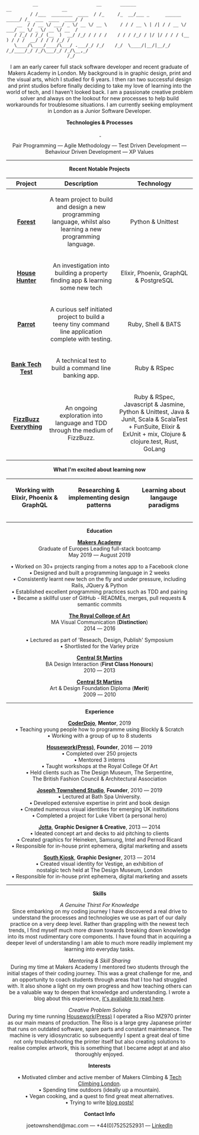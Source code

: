 ``` 
          __                      __       ______                         __                   __
         / /___  ________  ____  / /_     /_  __/___ _      ______  _____/ /_  ___  ____  ____/ /
    __  / / __ \/ ___/ _ \/ __ \/ __ \     / / / __ \ | /| / / __ \/ ___/ __ \/ _ \/ __ \/ __  / 
   / /_/ / /_/ (__  )  __/ /_/ / / / /    / / / /_/ / |/ |/ / / / (__  ) / / /  __/ / / / /_/ /  
   \____/\____/____/\___/ .___/_/ /_/    /_/  \____/|__/|__/_/ /_/____/_/ /_/\___/_/ /_/\__,_/   
                       /_/                                                                                         
```

<p align="center">I am an early career full stack software developer and recent graduate of Makers Academy in London. My background is in graphic design, print and the visual arts, which I studied for 6 years. I then ran two successful design and print studios before finally deciding to take my love of learning into the world of tech, and I haven't looked back. I am a passionate creative problem solver and always on the lookout for new processes to help build workarounds for troublesome situations. I am currently seeking employment in London as a Junior Software Developer.</p>

**<p align="center">Technologies & Processes</p>**

<p align="center"> <a href="https://sourcerer.io/josephtownshend"><img src="https://img.shields.io/badge/Ruby-328%20commits-orange.svg" alt=""></a> <a href="https://sourcerer.io/josephtownshend"><img src="https://img.shields.io/badge/JavaScript-102%20commits-orange.svg" alt=""></a> <a href="https://sourcerer.io/josephtownshend"><img src="https://img.shields.io/badge/Python-70%20commits-orange.svg" alt=""> </a><a href="https://sourcerer.io/josephtownshend"><img src="https://img.shields.io/badge/Java-47%20commits-orange.svg" alt=""></a> <a href="https://sourcerer.io/josephtownshend"><img src="https://img.shields.io/badge/Elixir-62%20commits-orange.svg" alt=""></a></p>

<p align="center">Pair Programming –– Agile Methodology –– Test Driven Development –– Behaviour Driven Development –– XP Values</p>

--------

**<p align="center">Recent Notable Projects</p>**
 
| Project  | Description  | Technology  |
|---|---|---|
| <p align="center">[**Forest**](https://github.com/josephtownshend/Forest_Lang)</p> | <p align="center">A team project to build and design a new programming language, whilst also learning a new programming language.</p> | <p align="center">Python & Unittest</p>  |
| <p align="center">[**House Hunter**](https://github.com/josephtownshend/House_Hunter)</p> | <p align="center">An investigation into building a property finding app & learning some new tech</p> | <p align="center">Elixir, Phoenix, GraphQL & PostgreSQL</p>
| <p align="center">[**Parrot**](https://github.com/josephtownshend/Parrot)</p> | <p align="center">A curious self initiated project to build a teeny tiny command line application complete with testing.</p> | <p align="center">Ruby, Shell & BATS</p> |
| <p align="center">[**Bank Tech Test**](https://github.com/josephtownshend/Bank)</p> | <p align="center">A technical test to build a command line banking app.</p>  | <p align="center">Ruby & RSpec</p> |
| <p align="center">[**FizzBuzz Everything**](https://github.com/josephtownshend/FizzBuzz_In_Every_Language)</p> | <p align="center">An ongoing exploration into language and TDD through the medium of FizzBuzz.</p>  | <p align="center">Ruby & RSpec, Javascript & Jasmine, Python & Unittest, Java & Junit, Scala & ScalaTest + FunSuite, Elixir & ExUnit + mix, Clojure & clojure.test, Rust, GoLang</p> |

**<p align="center">What I'm excited about learning now**
          
|  <p align="center">Working with Elixir, Phoenix & GraphQL</p> | <p align="center">Researching & implementing design patterns</p>  |  <p align="center">Learning about langauge paradigms</p> |
|---|---|---|
          
-------

**<p align="center">Education</p>**

**<p align="center"><a href="https://www.makers.tech/" target="blank">Makers Academy</a>**<br>Graduate of Europes Leading full-stack bootcamp<br>May 2019 –– August 2019</p>

<p align="center">• Worked on 30+ projects ranging from a notes app to a Facebook clone <br> 
          • Designed and built a programming language in 2 weeks <br> 
          • Consistently learnt new tech on the fly and under pressure, including Rails, JQuery & Python<br> 
          • Established excellent programming practices such as TDD and pairing<br>        
          • Became a skillful user of GitHub - READMEs, merges, pull requests & semantic commits</p>

**<p align="center"><a href="https://www.rca.ac.uk/" target="blank">The Royal College of Art</a>**<br>MA Visual Communication (**Distinction**)<br>2014 –– 2016</p>
  <p align="center">• Lectured as part of 'Reseach, Design, Publish' Symposium<br>
  • Shortlisted for the Varley prize</p>

**<p align="center"><a href="https://www.arts.ac.uk/colleges/central-saint-martins" target="blank">Central St Martins</a>**<br>BA Design Interaction (**First Class Honours**)<br>2010 –– 2013</p>

**<p align="center"><a href="https://www.arts.ac.uk/colleges/central-saint-martins" target="blank">Central St Martins</a>**<br>Art & Design Foundation Diploma (**Merit**)<br>2009 –– 2010</p>

------

**<p align="center">Experience</p>**

**<p align="center"><a href="https://coderdojo.com/" target="blank">CoderDojo</a>**, **Mentor**, 2019<br>
          • Teaching young people how to programme using Blockly & Scratch<br>
          • Working with a group of up to 8 students</p>   

<p align="center"></p>

**<p align="center"><a href="http://www.housework.press" target="blank">Housework(Press)</a>**, **Founder**, 2016 –– 2019<br>
          • Completed over 250 projects<br>
          • Mentored 3 interns<br>
          • Taught workshops at the Royal College Of Art<br>
          • Held clients such as The Design Museum, The Serpentine, <br>The British Fashion Council & Architectural Association</p></p>

**<p align="center"><a href="http://www.joe-t.com" target="blank">Joseph Townshend Studio</a>**, **Founder**, 2010 –– 2019<br>
          • Lectured at Bath Spa University.<br>
          • Developed extensive expertise in print and book design<br>
          • Created numerous visual identities for emerging UK institutions<br>
          • Completed a project for Luke Vibert (a personal hero)</p>  

**<p align="center"><a href="http://www.jotta.com" target="blank">Jotta</a>**, **Graphic Designer & Creative**, 2013 –– 2014<br>
          • Ideated concept art and decks to aid pitching to clients<br>
          • Created graphics for Heineken, Samsung, Intel and Pernod Ricard<br>
          • Responsible for in-house print ephemera, digital marketing and assets</p>


**<p align="center"><a href="http://www.southkiosk.com" target="blank">South Kiosk</a>**, **Graphic Designer**, 2013 –– 2014<br>
          • Created visual identity for Vestige, an exhibition of <br>nostalgic tech held at The Design Museum, London <br>
          • Responsible for in-house print ephemera, digital marketing and assets</p>

------

**<p align="center">Skills</p>**

*<p align="center">A Genuine Thirst For Knowledge*<br>Since embarking on my coding journey I have discovered a real drive to understand the processes and technologies we use as part of our daily practice on a very deep level. Rather than grappling with the newest tech trends, I find myself much more drawn towards breaking down knowledge into its most rudimentary core components. I have found that in acquiring a deeper level of understanding I am able to much more readily implement my learning into everyday tasks.</p>

*<p align="center">Mentoring & Skill Sharing*<br>During my time at Makers Academy I mentored two students through the initial stages of their coding journey. This was a great challenge for me, and an opportunity to coach students through areas that I too had struggled with. It also shone a light on my own progress and how teaching others can be a valuable way to deepen that knowledge and understanding. I wrote a blog about this experience, [it's avaliable to read here](https://medium.com/@joetownshend1/learning-through-the-lens-of-mentorship-631b2b834df0).</p>

  
*<p align="center">Creative Problem Solving*<br>During my time running <a href="https://www.instagram.com/houseworkpress/">Housework(Press)</a> I operated a Riso MZ970 printer as our main means of production. The Riso is a large grey Japanese printer that runs on outdated software, spare parts and constant maintenance. The machine is very idiosyncratic so subsequently I spent a great deal of time not only troubleshooting the printer itself but also creating solutions to realise complex artwork, this is something that I became adept at and also thoroughly enjoyed.</p>


**<p align="center">Interests</p>**

<p align="center">• Motivated climber and active member of Makers Climbing & <a href="https://www.meetup.com/Tech-Climbing-London/" target="blank">Tech Climbing London</a>.<br>• Spending time outdoors (ideally up a mountain).<br>• Vegan cooking, and a quest to find great meat alternatives.<br>• Trying to write <a href="https://medium.com/@joetownshend1" target="blank">blog posts!</a></p>

**<p align="center">Contact Info</p>**

<p align="center"> joetownshend@mac.com –– +44(0)7525252931 –– <a href="https://www.linkedin.com/in/joseph-townshend-934570182/" target="blank">LinkedIn</a></p>
